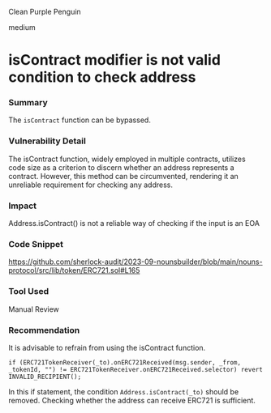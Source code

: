 Clean Purple Penguin

medium

# isContract modifier is not valid condition to check address

### Summary

The `isContract` function can be bypassed.

### Vulnerability Detail

The isContract function, widely employed in multiple contracts, utilizes code size as a criterion to discern whether an address represents a contract. However, this method can be circumvented, rendering it an unreliable requirement for checking any address.

### Impact

Address.isContract() is not a reliable way of checking if the input is an EOA

### Code Snippet

https://github.com/sherlock-audit/2023-09-nounsbuilder/blob/main/nouns-protocol/src/lib/token/ERC721.sol#L165

### Tool Used

Manual Review

### Recommendation

It is advisable to refrain from using the isContract function.

```solidity
if (ERC721TokenReceiver(_to).onERC721Received(msg.sender, _from, _tokenId, "") != ERC721TokenReceiver.onERC721Received.selector) revert INVALID_RECIPIENT();
```

In this if statement, the condition `Address.isContract(_to)` should be removed. Checking whether the address can receive ERC721 is sufficient.